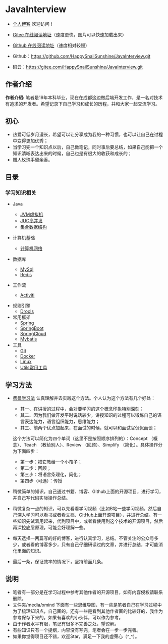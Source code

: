 # JavaInterview

- [个人博客](https://happysnail.cn)  欢迎访问！

- [Gitee   在线阅读地址](https://happysnailsunshine.gitee.io/javainterview)（速度更快，图片可以快速加载出来）
- [Github 在线阅读地址](https://happysnail.cn/JavaInterview/)（速度相对较慢）
- Github：https://github.com/HappySnailSunshine/JavaInterview.git
- 码云：https://gitee.com/HappySnailSunshine/JavaInterview.git




## 作者介绍

**作者介绍:**  笔者是19年本科毕业，现在在成都这边做后端开发工作，是一名对技术有追求的开发者。希望记录下自己学习和成长的历程，并和大家一起交流学习。



## 初心

- 热爱可低岁月漫长，希望可以让分享成为我的一种习惯，也可以让自己在过程中变得更加优秀；
- 当学习完一个知识点以后，自己做笔记，同时事后要总结，如果自己能把一个知识清晰表达出来的时候，自己也是有很大的收获和成长的；
- 赠人玫瑰手留余香。



## 目录

### 学习知识相关

* Java

  * [JVM虚拟机](./docs/JVM.md)
  * [JUC高并发](./docs/JUC.md)
  * [集合数据结构](./docs/Collection.md)
* 计算机基础 

  * [计算机网络](./docs/NetWork.md)   
* 数据库
  - [MySql](./docs/MySql.md)  
  - [Redis](./docs/Redis.md) 
* 工作流
  - [Activiti](./docs/Activiti.md)

- 规则引擎
  - [Drools](./docs/Drools.md)
- 常用框架
  - [Spring](./docs/Spring.md)  
  - [SpringBoot](./docs/SpringBoot.md)
  - [SpringCloud](./docs/SpringCloud.md)
  - [Mybatis](./docs/Mybatis.md)
- 工具
  - [Git](./docs/Git.md)
  - [Docker](./docs/Docker.md)
  - [Linux](./docs/Linux.md)
  - [Utils常用工具](./docs/Utils.md)
  



## 学习方法

- [费曼学习法](https://baike.baidu.com/item/%E8%B4%B9%E6%9B%BC%E5%AD%A6%E4%B9%A0%E6%B3%95/50895393?fr=aladdin)  认真理解并去实践这个方法。个人认为这个方法有几个好处：

  - 其一、在讲授的过程中，会对要学习的这个概念印象特别深刻；
  - 其二、因为我们做开发平时说话较少，讲授知识的过程可以锻炼自己的语言表达能力，语言组织能力，思维能力；
  - 其三、前两个优点加起来，在面试的时候，就可以和面试官侃侃而谈；

  这个方法可以简化为四个单词（这里不是按照顺序排列的）：Concept （概念）、Teach （教给别人）、Review （回顾）、Simplify （简化）。具体操作分为下面四步：

  - 第一步：把它教给一个小孩子；
  - 第二步：回顾；
  - 第三步：将语言条理化，简化；
  - 第四步（可选）：传授

- 稍微简单的知识，自己通过书籍、博客、Github上面的开源项目，进行学习，并自己写代码实际操作总结。

- 稍微复杂一点的知识，可以先看看学习视频（比如B站一些学习视频，然后自己深入学习可以看书或者看文档、GitHub上面开源项目），并进行总结。有一些知识先试着用起来，代到项目中，或者看使用到这个技术的开源项目，然后再深挖底层原理，可能会好理解一些。

- 每天选择一两篇写的好的博客，进行认真学习，总结。不管关注的公众号多少，或者看的博客多少，只有自己仔细研读过的文章，并进行总结，才可能消化里面的知识。

- 最后一条，保证效率的情况下，坚持前面几条。



## 说明

- 笔者有一部分是在学习过程中参考其他作者的开源项目，如有内容侵权请联系删除。
- 文件夹/media/xmind 下面有一些思维导图，有一些是笔者自己在学习过程中为了梳理知识点，自己画的，还有一些是看到其他作者画的比较好的，我作为参考保存下来的。如果有喜欢的小伙伴，可以作为参考。
- 由于作者水平有限，笔记有很多不完善之处，望谅解。
- 有些知识只有一个提纲，内容没有写完，笔者会在一步一步完善。
- 如果你觉得项目还不错，欢迎Star，满足一下我的虚荣心（^_^）。
